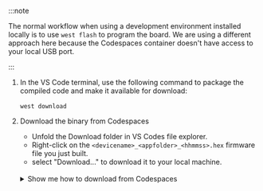 :::note

The normal workflow when using a development environment installed locally is to
use `west flash` to program the board. We are using a different approach here
because the Codespaces container doesn't have access to your local USB port.

:::

1. In the VS Code terminal, use the following command to package the compiled
   code and make it available for download:

    ```
    west download
    ```

2. Download the binary from Codespaces

    - Unfold the Download folder in VS Codes file explorer.
    - Right-click on the `<devicename>_<appfolder>_<hhmmss>.hex` firmware file
      you just built.
    - select "Download..." to download it to your local machine.

    <br />
    <details>
    <summary>Show me how to download from Codespaces</summary>

    ![How to download binaries from Codespaces](./assets/codespaces_download_binary.png)

    Because Codespaces is a virtual machine running in the cloud, we cannot directly
    program the device connected to your local machine. Instead, we will download
    the binary so that your local machine can program that file to the device in the
    next step.

    When we ran the `west download` command it renamed the binary using the
    filename, device name, folder name of the app you built, and a timestamp. It
    moved the file to the `/zephyr-training/Downloads` folder. You can view your
    files in the VS Code file explorer, filenames should be similar to:
    `nrf9160dk_04_blinkRTOS_223209.hex`.

    The image above shows the file explorer in the left sidebar menu of VS Code.
    (The file explorer may be opened by clicking `≡`→`View`→`Explorer`).

    Right-click on the filename you want to download and select "Download..." from
    the resulting menu.

    </details>

